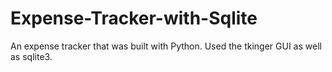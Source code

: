 # Expense-Tracker-with-Sqlite

An expense tracker that was built with Python. Used the tkinger GUI as well as sqlite3.
